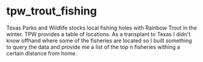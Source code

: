 # tpw_trout_fishing
Texas Parks and Wildlife stocks local fishing holes with Rainbow Trout in the winter. TPW provides a table of locations. As a transplant to Texas I didn't know offhand where some of the fisheries are located so I built something to query the data and provide me a list of the top n fisheries withing a certain distance from home.
